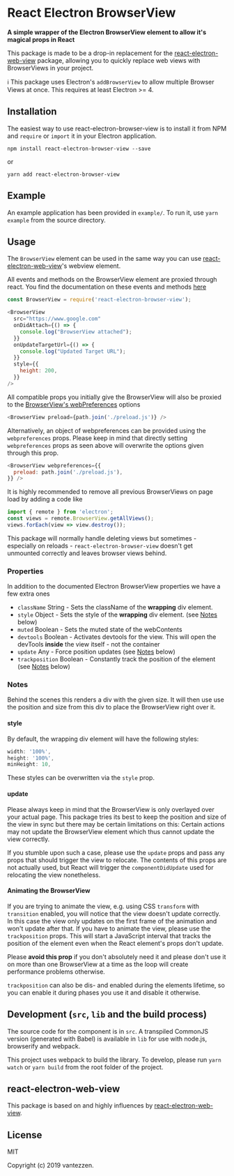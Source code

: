 # React Electron BrowserView

__A simple wrapper of the Electron BrowserView element to allow it's magical props in React__

This package is made to be a drop-in replacement for the [react-electron-web-view](https://github.com/MarshallOfSound/react-electron-web-view) package, allowing you to quickly replace web views with BrowserViews in your project.

ℹ️ This package uses Electron's `addBrowserView` to allow multiple Browser Views at once. This requires at least Electron >= 4.

## Installation

The easiest way to use react-electron-browser-view is to install it from NPM and `require` or `import` it in your Electron application.

```
npm install react-electron-browser-view --save
```

or

```
yarn add react-electron-browser-view
```

## Example
An example application has been provided in `example/`. To run it, use `yarn example` from the source directory.

## Usage
The `BrowserView` element can be used in the same way you can use [react-electron-web-view](https://github.com/MarshallOfSound/react-electron-web-view)'s webview element.

All events and methods on the BrowserView element are proxied through react. You
find the documentation on these events and methods [here](https://electronjs.org/docs/api/browser-view)

```JavaScript
const BrowserView = require('react-electron-browser-view');

<BrowserView
  src="https://www.google.com"
  onDidAttach={() => {
    console.log("BrowserView attached");
  }}
  onUpdateTargetUrl={() => {
    console.log("Updated Target URL");
  }}
  style={{
    height: 200,
  }}
/>
```

All compatible props you initially give the BrowserView will also be proxied to the [BrowserView's webPreferences](https://electronjs.org/docs/api/browser-window) options
```JavaScript
<BrowserView preload={path.join('./preload.js')} />
```

Alternatively, an object of webpreferences can be provided using the `webpreferences` props. Please keep in mind that directly setting `webpreferences` props as seen above will overwrite the options given through this prop.
```JavaScript
<BrowserView webpreferences={{
  preload: path.join('./preload.js'),
}} />
```

It is highly recommended to remove all previous BrowserViews on page load by adding a code like
```JavaScript
import { remote } from 'electron';
const views = remote.BrowserView.getAllViews();
views.forEach(view => view.destroy());
```
This package will normally handle deleting views but sometimes - especially on reloads - `react-electron-browser-view` doesn't get unmounted correctly and leaves browser views behind.


### Properties

In addition to the documented Electron BrowserView properties we have a few extra
ones

* `className` String - Sets the className of the **wrapping** div element.
* `style` Object - Sets the style of the **wrapping** div element. (see [Notes](#style) below)
* `muted` Boolean - Sets the muted state of the webContents
* `devtools` Boolean - Activates devtools for the view. This will open the devTools **inside** the view itself - not the container
* `update` Any - Force position updates (see [Notes](#update) below)
* `trackposition` Boolean - Constantly track the position of the element (see [Notes](#animating-the-browserview) below)

### Notes

Behind the scenes this renders a div with the given size. It will then use use the position and size from this div to place the BrowserView right over it.

#### style
By default, the wrapping div element will have the following styles:
```JavaScript
width: '100%',
height: '100%',
minHeight: 10,
```
These styles can be overwritten via the `style` prop.

#### update
Please always keep in mind that the BrowserView is only overlayed over your actual page.
This package tries its best to keep the position and size of the view in sync but there may be certain limitations on this: Certain actions may not update the BrowserView element which thus cannot update the view correctly.

If you stumble upon such a case, please use the `update` props and pass any props that should trigger the view to relocate. The contents of this props are not actually used, but React will trigger the `componentDidUpdate` used for relocating the view nonetheless.

#### Animating the BrowserView
If you are trying to animate the view, e.g. using CSS `transform` with `transition` enabled, you will notice that the view doesn't update correctly. In this case the view only updates on the first frame of the animation and won't update after that.
If you have to animate the view, please use the `trackposition` props. This will start a JavaScript interval that tracks the position of the element even when the React element's props don't update.

Please **avoid this prop** if you don't absolutely need it and please don't use it on more than one BrowserView at a time as the loop will create performance problems otherwise.

`trackposition` can also be dis- and enabled during the elements lifetime, so you can enable it during phases you use it and disable it otherwise.

## Development (`src`, `lib` and the build process)
The source code for the component is in `src`. A transpiled CommonJS version (generated with Babel) is available in `lib` for use with node.js, browserify and webpack. 

This project uses webpack to build the library. To develop, please run `yarn watch` or `yarn build` from the root folder of the project.

## react-electron-web-view
This package is based on and highly influences by [react-electron-web-view](https://github.com/MarshallOfSound/react-electron-web-view).

## License

MIT

Copyright (c) 2019 vantezzen.
